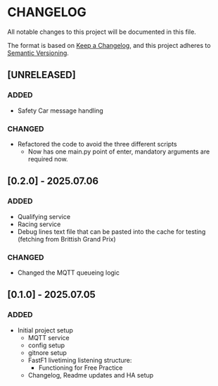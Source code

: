 # CHANGELOG

All notable changes to this project will be documented in this file.

The format is based on [Keep a Changelog](https://keepachangelog.com/en/1.1.0/),
and this project adheres to [Semantic Versioning](https://semver.org/spec/v2.0.0.html).

## [UNRELEASED]

### ADDED
- Safety Car message handling

### CHANGED
- Refactored the code to avoid the three different scripts
  - Now has one main.py point of enter, mandatory arguments are required now.

## [0.2.0] - 2025.07.06

### ADDED
- Qualifying service
- Racing service
- Debug lines text file that can be pasted into the cache for testing (fetching from Brittish Grand Prix)

### CHANGED
- Changed the MQTT queueing logic

## [0.1.0] - 2025.07.05

### ADDED
- Initial project setup
  - MQTT service
  - config setup
  - gitnore setup
  - FastF1 livetiming listening structure:
    - Functioning for Free Practice
  - Changelog, Readme updates and HA setup